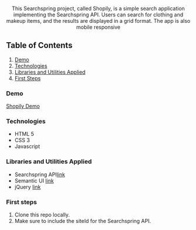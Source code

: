 <p align="center"> This Searchspring project, called Shopily, is a simple search application implementing the Searchspring API. Users can search for clothing and makeup items, and the results are displayed in a grid format. The app is also mobile responsive<p>

## Table of Contents
1. [Demo](https://github.com/searchspring-project/alexandrahamner/#demo)
2. [Technologies](https://github.com/searchspring-project/alexandrahamner/#technologies)
3. [Libraries and Utilities Applied](https://github.com/searchspring-project/alexandrahamner/#libraries-and-utilities-applied)
4. [First Steps](https://github.com/searchspring-project/alexandrahamner/#first-steps)

### Demo
[Shopily Demo](https://gifted-yonath-2c84e2.netlify.app/)

### Technologies
- HTML 5
- CSS 3
- Javascript

### Libraries and Utilities Applied
- Searchspring API[link](https://searchspring.zendesk.com/hc/en-us/sections/115000119223-Search-API)
- Semantic UI [link](https://semantic-ui.com/)
- jQuery [link](https://jquery.com/)

### First steps

1. Clone this repo locally.
1. Make sure to include the siteId for the Searchspring API.
